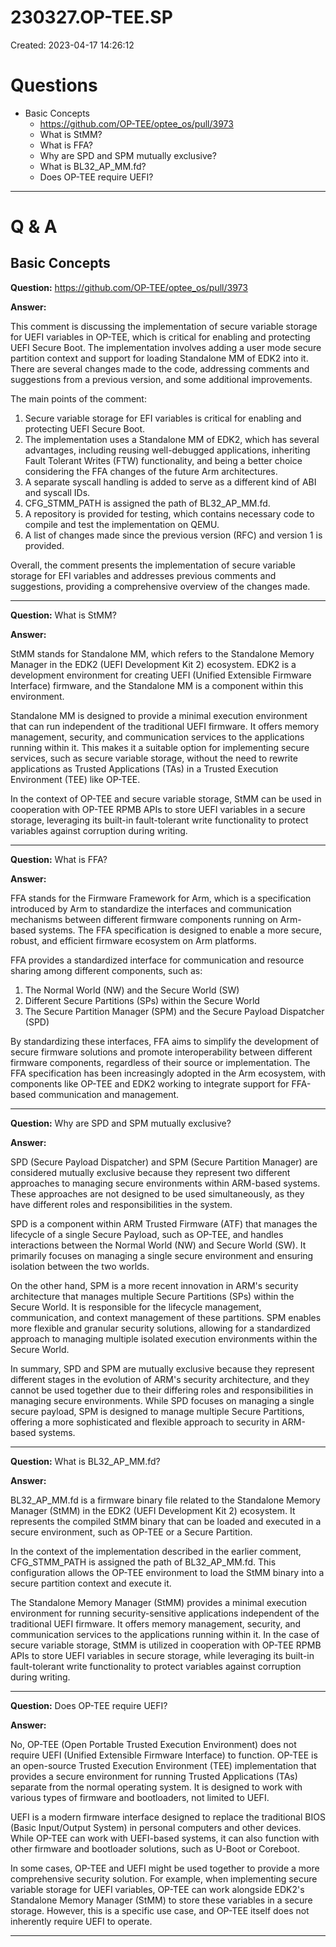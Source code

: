 # 230327.OP-TEE.SP
Created: 2023-04-17 14:26:12
# Questions
* Basic Concepts
    * https://github.com/OP-TEE/optee_os/pull/3973
    * What is StMM?
    * What is FFA?
    * Why are SPD and SPM mutually exclusive?
    * What is BL32_AP_MM.fd?
    * Does OP-TEE require UEFI?

---

# Q & A
## Basic Concepts
**Question:** https://github.com/OP-TEE/optee_os/pull/3973

**Answer:**

This comment is discussing the implementation of secure variable storage for UEFI variables in OP-TEE, which is critical for enabling and protecting UEFI Secure Boot. The implementation involves adding a user mode secure partition context and support for loading Standalone MM of EDK2 into it. There are several changes made to the code, addressing comments and suggestions from a previous version, and some additional improvements.

The main points of the comment:

1.  Secure variable storage for EFI variables is critical for enabling and protecting UEFI Secure Boot.
2.  The implementation uses a Standalone MM of EDK2, which has several advantages, including reusing well-debugged applications, inheriting Fault Tolerant Writes (FTW) functionality, and being a better choice considering the FFA changes of the future Arm architectures.
3.  A separate syscall handling is added to serve as a different kind of ABI and syscall IDs.
4.  CFG\_STMM\_PATH is assigned the path of BL32\_AP\_MM.fd.
5.  A repository is provided for testing, which contains necessary code to compile and test the implementation on QEMU.
6.  A list of changes made since the previous version (RFC) and version 1 is provided.

Overall, the comment presents the implementation of secure variable storage for EFI variables and addresses previous comments and suggestions, providing a comprehensive overview of the changes made.

---

**Question:** What is StMM?

**Answer:**

StMM stands for Standalone MM, which refers to the Standalone Memory Manager in the EDK2 (UEFI Development Kit 2) ecosystem. EDK2 is a development environment for creating UEFI (Unified Extensible Firmware Interface) firmware, and the Standalone MM is a component within this environment.

Standalone MM is designed to provide a minimal execution environment that can run independent of the traditional UEFI firmware. It offers memory management, security, and communication services to the applications running within it. This makes it a suitable option for implementing secure services, such as secure variable storage, without the need to rewrite applications as Trusted Applications (TAs) in a Trusted Execution Environment (TEE) like OP-TEE.

In the context of OP-TEE and secure variable storage, StMM can be used in cooperation with OP-TEE RPMB APIs to store UEFI variables in a secure storage, leveraging its built-in fault-tolerant write functionality to protect variables against corruption during writing.

---

**Question:** What is FFA?

**Answer:**

FFA stands for the Firmware Framework for Arm, which is a specification introduced by Arm to standardize the interfaces and communication mechanisms between different firmware components running on Arm-based systems. The FFA specification is designed to enable a more secure, robust, and efficient firmware ecosystem on Arm platforms.

FFA provides a standardized interface for communication and resource sharing among different components, such as:

1.  The Normal World (NW) and the Secure World (SW)
2.  Different Secure Partitions (SPs) within the Secure World
3.  The Secure Partition Manager (SPM) and the Secure Payload Dispatcher (SPD)

By standardizing these interfaces, FFA aims to simplify the development of secure firmware solutions and promote interoperability between different firmware components, regardless of their source or implementation. The FFA specification has been increasingly adopted in the Arm ecosystem, with components like OP-TEE and EDK2 working to integrate support for FFA-based communication and management.

---

**Question:** Why are SPD and SPM mutually exclusive?

**Answer:**

SPD (Secure Payload Dispatcher) and SPM (Secure Partition Manager) are considered mutually exclusive because they represent two different approaches to managing secure environments within ARM-based systems. These approaches are not designed to be used simultaneously, as they have different roles and responsibilities in the system.

SPD is a component within ARM Trusted Firmware (ATF) that manages the lifecycle of a single Secure Payload, such as OP-TEE, and handles interactions between the Normal World (NW) and Secure World (SW). It primarily focuses on managing a single secure environment and ensuring isolation between the two worlds.

On the other hand, SPM is a more recent innovation in ARM's security architecture that manages multiple Secure Partitions (SPs) within the Secure World. It is responsible for the lifecycle management, communication, and context management of these partitions. SPM enables more flexible and granular security solutions, allowing for a standardized approach to managing multiple isolated execution environments within the Secure World.

In summary, SPD and SPM are mutually exclusive because they represent different stages in the evolution of ARM's security architecture, and they cannot be used together due to their differing roles and responsibilities in managing secure environments. While SPD focuses on managing a single secure payload, SPM is designed to manage multiple Secure Partitions, offering a more sophisticated and flexible approach to security in ARM-based systems.

---

**Question:** What is BL32_AP_MM.fd?

**Answer:**

BL32\_AP\_MM.fd is a firmware binary file related to the Standalone Memory Manager (StMM) in the EDK2 (UEFI Development Kit 2) ecosystem. It represents the compiled StMM binary that can be loaded and executed in a secure environment, such as OP-TEE or a Secure Partition.

In the context of the implementation described in the earlier comment, CFG\_STMM\_PATH is assigned the path of BL32\_AP\_MM.fd. This configuration allows the OP-TEE environment to load the StMM binary into a secure partition context and execute it.

The Standalone Memory Manager (StMM) provides a minimal execution environment for running security-sensitive applications independent of the traditional UEFI firmware. It offers memory management, security, and communication services to the applications running within it. In the case of secure variable storage, StMM is utilized in cooperation with OP-TEE RPMB APIs to store UEFI variables in secure storage, while leveraging its built-in fault-tolerant write functionality to protect variables against corruption during writing.

---

**Question:** Does OP-TEE require UEFI?

**Answer:**

No, OP-TEE (Open Portable Trusted Execution Environment) does not require UEFI (Unified Extensible Firmware Interface) to function. OP-TEE is an open-source Trusted Execution Environment (TEE) implementation that provides a secure environment for running Trusted Applications (TAs) separate from the normal operating system. It is designed to work with various types of firmware and bootloaders, not limited to UEFI.

UEFI is a modern firmware interface designed to replace the traditional BIOS (Basic Input/Output System) in personal computers and other devices. While OP-TEE can work with UEFI-based systems, it can also function with other firmware and bootloader solutions, such as U-Boot or Coreboot.

In some cases, OP-TEE and UEFI might be used together to provide a more comprehensive security solution. For example, when implementing secure variable storage for UEFI variables, OP-TEE can work alongside EDK2's Standalone Memory Manager (StMM) to store these variables in a secure storage. However, this is a specific use case, and OP-TEE itself does not inherently require UEFI to operate.

---

